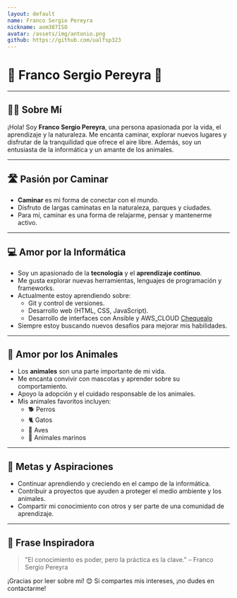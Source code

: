 ```yaml
---
layout: default
name: Franco Sergio Pereyra
nickname: aom387ISO
avatar: /assets/img/antonio.png
github: https://github.com/ualfsp323
---
```

# 🌟 Franco Sergio Pereyra 🌟

---

## 🚶‍♂️ **Sobre Mí**

¡Hola! Soy **Franco Sergio Pereyra**, una persona apasionada por la vida, el aprendizaje y la naturaleza. Me encanta caminar, explorar nuevos lugares y disfrutar de la tranquilidad que ofrece el aire libre. Además, soy un entusiasta de la informática y un amante de los animales.

---

## 🛣️ **Pasión por Caminar**

- **Caminar** es mi forma de conectar con el mundo.
- Disfruto de largas caminatas en la naturaleza, parques y ciudades.
- Para mí, caminar es una forma de relajarme, pensar y mantenerme activo.

---

## 💻 **Amor por la Informática**

- Soy un apasionado de la **tecnología** y el **aprendizaje continuo**.
- Me gusta explorar nuevas herramientas, lenguajes de programación y frameworks.
- Actualmente estoy aprendiendo sobre:
  - Git y control de versiones.
  - Desarrollo web (HTML, CSS, JavaScript).
  - Desarrollo de interfaces con Ansible y AWS_CLOUD [Chequealo][infa]
- Siempre estoy buscando nuevos desafíos para mejorar mis habilidades.

---

## 🐾 **Amor por los Animales**

- Los **animales** son una parte importante de mi vida.
- Me encanta convivir con mascotas y aprender sobre su comportamiento.
- Apoyo la adopción y el cuidado responsable de los animales.
- Mis animales favoritos incluyen:
  - 🐕 Perros
  - 🐈 Gatos
  - 🦜 Aves
  - 🐬 Animales marinos

---

## 🎯 **Metas y Aspiraciones**

- Continuar aprendiendo y creciendo en el campo de la informática.
- Contribuir a proyectos que ayuden a proteger el medio ambiente y los animales.
- Compartir mi conocimiento con otros y ser parte de una comunidad de aprendizaje.

---

## 🌈 **Frase Inspiradora**

> "El conocimiento es poder, pero la práctica es la clave."
> – Franco Sergio Pereyra

¡Gracias por leer sobre mí! 😊
Si compartes mis intereses, ¡no dudes en contactarme!

[infa]: https://github.com/FSP-1/Infraestructura_FSP.git
